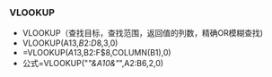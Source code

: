 ### VLOOKUP

* VLOOKUP（查找目标，查找范围，返回值的列数，精确OR模糊查找)
* VLOOKUP(A13,$B$2:$D$8,3,0)
* =VLOOKUP($A13,$B$2:$F$8,COLUMN(B1),0)
* 公式=VLOOKUP("*"&A10&"*",A2:B6,2,0)  